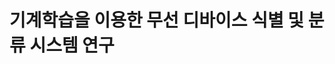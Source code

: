 <style>
	img {
		margin-left:10px;
		margin-right:10px;
		max-width:100%;
		heght:auto;
	}
</style>

# 기계학습을 이용한 무선 디바이스 식별 및 분류 시스템 연구

<img src='/img/poster.tiff' alt=""/>
